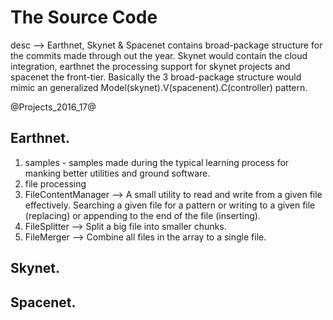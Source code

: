 # The Source Code
desc --> Earthnet, Skynet & Spacenet contains broad-package structure for the commits made through out the year. Skynet would contain the cloud integration, earthnet the processing support for skynet projects and spacenet the front-tier. Basically the 3 broad-package structure would mimic an generalized Model(skynet).V(spacenent).C(controller) pattern.

@Projects_2016_17@
## Earthnet.
1. samples - samples made during the typical learning process for manking better utilities and ground software.
2. file processing
  1. FileContentManager --> A small utility to read and write from a given file effectively. Searching a given file for a pattern or writing to a given file (replacing) or appending to the end of the file (inserting).
  2. FileSplitter --> Split a big file into smaller chunks.
  3. FileMerger --> Combine all files in the array to a single file.
  
## Skynet.

## Spacenet.
  
